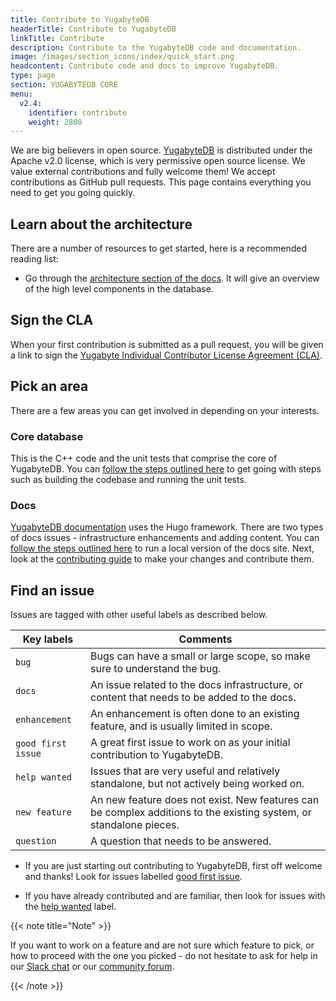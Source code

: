 ```yaml
---
title: Contribute to YugabyteDB
headerTitle: Contribute to YugabyteDB
linkTitle: Contribute
description: Contribute to the YugabyteDB code and documentation.
image: /images/section_icons/index/quick_start.png
headcontent: Contribute code and docs to improve YugabyteDB.
type: page
section: YUGABYTEDB CORE
menu:
  v2.4:
    identifier: contribute
    weight: 2800
---
```


We are big believers in open source. [YugabyteDB](https://github.com/yugabyte/yugabyte-db) is distributed under the Apache v2.0 license, which is very permissive open source license. We value external contributions and fully welcome them! We accept contributions as GitHub pull requests. This page contains everything you need to get you going quickly.

## Learn about the architecture

There are a number of resources to get started, here is a recommended reading list:

* Go through the [architecture section of the docs](../architecture/). It will give an overview of the high level components in the database.

## Sign the CLA

When your first contribution is submitted as a pull request, you will be given a link to sign the [Yugabyte Individual Contributor License Agreement (CLA)](https://cla-assistant.io/yugabyte/yugabyte-db).

## Pick an area

There are a few areas you can get involved in depending on your interests.

### Core database

This is the C++ code and the unit tests that comprise the core of YugabyteDB. You can [follow the steps outlined here](core-database/checklist) to get going with steps such as building the codebase and running the unit tests.

### Docs

[YugabyteDB documentation](/) uses the Hugo framework. There are two types of docs issues - infrastructure enhancements and adding content. You can [follow the steps outlined here](https://github.com/yugabyte/yugabyte-db/tree/master/docs) to run a local version of the docs site. Next, look at the [contributing guide](https://github.com/yugabyte/yugabyte-db/blob/master/docs/CONTRIBUTING.md) to make your changes and contribute them.

## Find an issue

Issues are tagged with other useful labels as described below.

| Key labels         |  Comments      |
| ------------------ | -------------- |
| `bug`              | Bugs can have a small or large scope, so make sure to understand the bug. |
| `docs`             | An issue related to the docs infrastructure, or content that needs to be added to the docs. |
| `enhancement`      | An enhancement is often done to an existing feature, and is usually limited in scope. |
| `good first issue` | A great first issue to work on as your initial contribution to YugabyteDB. |
| `help wanted`      | Issues that are very useful and relatively standalone, but not actively being worked on. |
| `new feature`      | An new feature does not exist. New features can be complex additions to the existing system, or standalone pieces. |
| `question`         | A question that needs to be answered. |

* If you are just starting out contributing to YugabyteDB, first off welcome and thanks! Look for issues labelled [good first issue](https://github.com/yugabyte/yugabyte-db/issues?q=is%3Aopen+is%3Aissue+label%3A%22good+first+issue%22).

* If you have already contributed and are familiar, then look for issues with the [help wanted](https://github.com/yugabyte/yugabyte-db/issues?q=is%3Aopen+is%3Aissue+label%3A%22help+wanted%22) label.

{{< note title="Note" >}}

If you want to work on a feature and are not sure which feature to pick, or how to proceed with the one you picked - do not hesitate to ask for help in our [Slack chat](https://www.yugabyte.com/slack) or our [community forum](https://forum.yugabyte.com/).

{{< /note >}}
